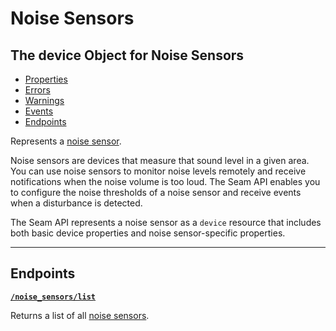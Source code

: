 # Noise Sensors

## The device Object for Noise Sensors

- [Properties](./#properties)
- [Errors](./#errors)
- [Warnings](./#warnings)
- [Events](./#events)
- [Endpoints](./#endpoints)


Represents a [noise sensor](https://docs.seam.co/latest/capability-guides/noise-sensors).

Noise sensors are devices that measure that sound level in a given area. You can use noise sensors to monitor noise levels remotely and receive notifications when the noise volume is too loud. The Seam API enables you to configure the noise thresholds of a noise sensor and receive events when a disturbance is detected.

The Seam API represents a noise sensor as a `device` resource that includes both basic device properties and noise sensor-specific properties.

---

## Endpoints


[**`/noise_sensors/list`**](./list.md)

Returns a list of all [noise sensors](https://docs.seam.co/latest/capability-guides/noise-sensors).


